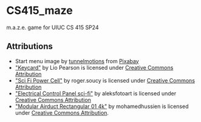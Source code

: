 # CS415_maze
 m.a.z.e. game for UIUC CS 415 SP24

## Attributions
- Start menu image by <a href="https://pixabay.com/users/tunnelmotions-12767861/?utm_source=link-attribution&utm_medium=referral&utm_campaign=image&utm_content=4916164">tunnelmotions</a> from <a href="https://pixabay.com//?utm_source=link-attribution&utm_medium=referral&utm_campaign=image&utm_content=4916164">Pixabay</a>
- ["Keycard"](https://skfb.ly/6oCoM) by Lio Pearson is licensed under [Creative Commons Attribution](http://creativecommons.org/licenses/by/4.0/)
- ["Sci Fi Power Cell"](https://skfb.ly/oCBZG) by roger.soucy is licensed under [Creative Commons Attribution](http://creativecommons.org/licenses/by/4.0/)
- ["Electrical Control Panel sci-fi"](https://skfb.ly/oRJOr) by aleksfotoart is licensed under [Creative Commons Attribution](http://creativecommons.org/licenses/by/4.0/)
- ["Modular Airduct Rectangular 01 4k"](https://skfb.ly/osKn7) by mohamedhussien is licensed under [Creative Commons Attribution](http://creativecommons.org/licenses/by/4.0/).
